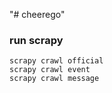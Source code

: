 "# cheerego" 

### run scrapy

```
scrapy crawl official
scrapy crawl event
scrapy crawl message
```